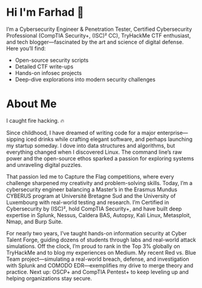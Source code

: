 # Hi I'm Farhad 👋
I’m a Cybersecurity Engineer & Penetration Tester, Certified Cybersecurity Professional (CompTIA Security+, (ISC)² CC), TryHackMe CTF enthusiast, and tech blogger—fascinated by the art and science of digital defense.
Here you’ll find:
- Open-source security scripts
- Detailed CTF write-ups
- Hands-on infosec projects
- Deep-dive explorations into modern security challenges
<!--
**farhadanwari/farhadanwari** is a ✨ _special_ ✨ repository because its `README.md` (this file) appears on your GitHub profile.

Here are some ideas to get you started:

- 🔭 I’m currently working on ...
- 🌱 I’m currently learning ...
- 👯 I’m looking to collaborate on ...
- 🤔 I’m looking for help with ...
- 💬 Ask me about ...
- 📫 How to reach me: ...
- 😄 Pronouns: ...
- ⚡ Fun fact: ...
-->
# About Me
I caught fire hacking. 🔥

Since childhood, I have dreamed of writing code for a major enterprise—sipping iced drinks while crafting elegant software, and perhaps launching my startup someday. I dove into data structures and algorithms, but everything changed when I discovered Linux. The command line’s raw power and the open-source ethos sparked a passion for exploring systems and unraveling digital puzzles.

That passion led me to Capture the Flag competitions, where every challenge sharpened my creativity and problem-solving skills. Today, I’m a cybersecurity engineer balancing a Master’s in the Erasmus Mundus CYBERUS program at Université Bretagne Sud and the University of Luxembourg with real-world testing and research. I’m Certified in Cybersecurity by (ISC)², hold CompTIA Security+, and have built deep expertise in Splunk, Nessus, Caldera BAS, Autopsy, Kali Linux, Metasploit, Nmap, and Burp Suite.

For nearly two years, I’ve taught hands-on information security at Cyber Talent Forge, guiding dozens of students through labs and real-world attack simulations. Off the clock, I’m proud to rank in the Top 3% globally on TryHackMe and to blog my experiences on Medium. My recent Red vs. Blue Team project—simulating a real-world breach, defense, and investigation with Splunk and COMODO EDR—exemplifies my drive to merge theory and practice. Next up: OSCP+ and CompTIA Pentest+ to keep leveling up and helping organizations stay secure.

